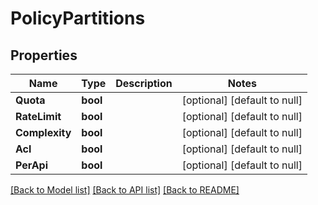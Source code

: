 # PolicyPartitions

## Properties
Name | Type | Description | Notes
------------ | ------------- | ------------- | -------------
**Quota** | **bool** |  | [optional] [default to null]
**RateLimit** | **bool** |  | [optional] [default to null]
**Complexity** | **bool** |  | [optional] [default to null]
**Acl** | **bool** |  | [optional] [default to null]
**PerApi** | **bool** |  | [optional] [default to null]

[[Back to Model list]](../README.md#documentation-for-models) [[Back to API list]](../README.md#documentation-for-api-endpoints) [[Back to README]](../README.md)

